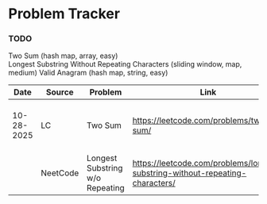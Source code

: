 # Problem Tracker

### TODO
Two Sum (hash map, array, easy)  
Longest Substring Without Repeating Characters (sliding window, map, medium)
Valid Anagram (hash map, string, easy)

| Date       | Source   | Problem                         | Link                                                                          | Pattern        | DS    | Diff   | Status       | Time | Notes                  |
|------------|----------|---------------------------------|-------------------------------------------------------------------------------|----------------|-------|--------|--------------|------|------------------------|
| 10-28-2025 | LC       | Two Sum                         | https://leetcode.com/problems/two-sum/                                        | Hash Map       | Array | Easy   | Solved/Retry | 24m  | off-by-one in 2nd pass |
|            | NeetCode | Longest Substring w/o Repeating | https://leetcode.com/problems/longest-substring-without-repeating-characters/ | Sliding Window | Map   | Medium |              |      |                        |
